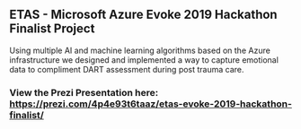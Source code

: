 ## ETAS - Microsoft Azure Evoke 2019 Hackathon Finalist Project

Using multiple AI and machine learning algorithms based on the Azure infrastructure we designed and implemented a way to capture emotional data to compliment DART assessment during post trauma care.

### View the Prezi Presentation here: https://prezi.com/4p4e93t6taaz/etas-evoke-2019-hackathon-finalist/
